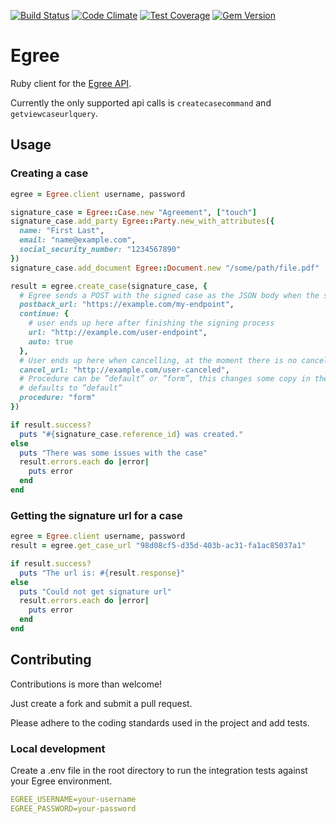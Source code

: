[![Build Status](https://travis-ci.org/Oktavilla/egree-ruby.svg?branch=master)](https://travis-ci.org/Oktavilla/egree-ruby)
[![Code Climate](https://codeclimate.com/github/Oktavilla/egree-ruby/badges/gpa.svg)](https://codeclimate.com/github/Oktavilla/egree-ruby)
[![Test Coverage](https://codeclimate.com/github/Oktavilla/egree-ruby/badges/coverage.svg)](https://codeclimate.com/github/Oktavilla/egree-ruby)
[![Gem Version](https://badge.fury.io/rb/egree.svg)](http://badge.fury.io/rb/egree)

# Egree

Ruby client for the [Egree API](https://app.egree.com/apiv1).

Currently the only supported api calls is `createcasecommand` and `getviewcaseurlquery`.

## Usage

### Creating a case

```ruby
egree = Egree.client username, password

signature_case = Egree::Case.new "Agreement", ["touch"]
signature_case.add_party Egree::Party.new_with_attributes({
  name: "First Last",
  email: "name@example.com",
  social_security_number: "1234567890"
})
signature_case.add_document Egree::Document.new "/some/path/file.pdf"

result = egree.create_case(signature_case, {
  # Egree sends a POST with the signed case as the JSON body when the signing process is finished.
  postback_url: "https://example.com/my-endpoint",
  continue: {
    # user ends up here after finishing the signing process
    url: "http://example.com/user-endpoint",
    auto: true
  },
  # User ends up here when cancelling, at the moment there is no cancel callback
  cancel_url: "http://example.com/user-canceled",
  # Procedure can be ”default” or ”form”, this changes some copy in the Egree interface.
  # defaults to ”default”
  procedure: "form"
})

if result.success?
  puts "#{signature_case.reference_id} was created."
else 
  puts "There was some issues with the case"
  result.errors.each do |error|
    puts error
  end
end
```

### Getting the signature url for a case

```ruby
egree = Egree.client username, password
result = egree.get_case_url "98d08cf5-d35d-403b-ac31-fa1ac85037a1"

if result.success?
  puts "The url is: #{result.response}"
else
  puts "Could not get signature url"
  result.errors.each do |error|
    puts error
  end
end
```
  


## Contributing

Contributions is more than welcome!

Just create a fork and submit a pull request.

Please adhere to the coding standards used in the project and add tests.

### Local development

Create a .env file in the root directory to run the integration tests against your Egree environment.

```yaml
EGREE_USERNAME=your-username
EGREE_PASSWORD=your-password
```
